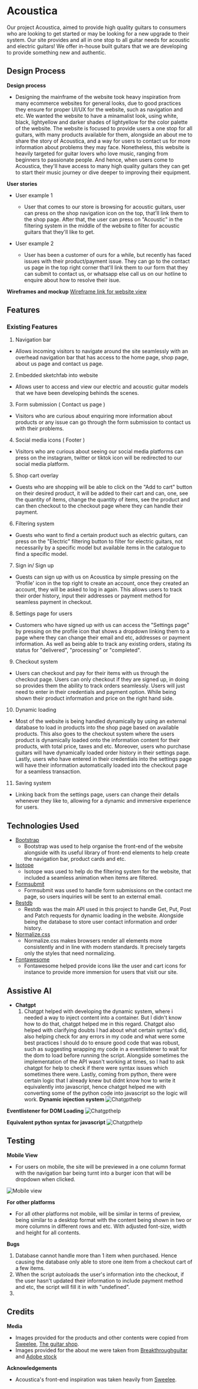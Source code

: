 # Acoustica
Our project Acoustica, aimed to provide high quality guitars to consumers who are looking to get started or may be looking for a new upgrade to their system. Our site provides and all in one stop to all guitar needs for acoustic and electric guitars! We offer in-house built guitars that we are developing to provide something new and authentic.

## Design Process
**Design process**
- Designing the mainframe of the website took heavy inspiration from many ecommerce websites for general looks, due to good practices they ensure for proper UI/UX for the website, such as navigation and etc. We wanted the website to have a minamalist look, using white, black, lightyellow and darker shades of lightyellow for the color palette of the website. The website is focused to provide users a one stop for all guitars, with many products available for them, alongside an about me to share the story of Acoustica, and a way for users to contact us for more information about problems they may face. Nonetheless, this website is heavily targeted for guitar lovers who love music, ranging from beginners to passionate people. And hence, when users
come to Acoustica, they'll have access to many high quality guitars they can get to start their music journey or dive deeper to improving their equipment.

**User stories**
- User example 1
  - User that comes to our store is browsing for acoustic guitars, user can press on the shop navigation icon on the top, that'll link them to the shop page. After that, the user can press on "Acoustic" in the filtering system in the middle of the website to filter for acoustic guitars that they'll like to get.

- User example 2
  - User has been a customer of ours for a while, but recently has faced issues with their product/payment issue. They can go to the contact us page in the top right corner that'll link them to our form that they can submit to contact us, or whatsapp else call us on our hotline to enquire about how to resolve their isue.

**Wireframes and mockup**
[Wireframe link for website view](https://www.figma.com/design/faZuXtmTKFTb5SfgHUG1Dm/AD_Acoustica_Prototype?node-id=0-1&t=JrZQj3XxIdPxfckd-1)


## Features

### Existing Features
1. Navigation bar
  - Allows incoming visitors to navigate around the site seamlessly with an overhead navigation bar that has access to the home page, shop page, about us page and contact us page.
2. Embedded sketchfab into website
  - Allows user to access and view our electric and acoustic guitar models that we have been developing behinds the scenes.
3. Form submission ( Contact us page ) 
  - Visitors who are curious about enquiring more information about products or any issue can go through the form submission to contact us with their problems.
4. Social media icons ( Footer ) 
  - Visitors who are curious about seeing our social media platforms can press on the instagram, twitter or tiktok icon will be redirected to our social media platform.
5. Shop cart overlay
  - Guests who are shopping will be able to click on the "Add to cart" button on their desired product, it will be added to their cart and can, one, see the quantity of items, change the quantity of items, see the product and can then checkout to the checkout page where they can handle their payment.
6. Filtering system
 - Guests who want to find a certain product such as electric guitars, can press on the "Electric" filtering button to filter for electric guitars, not necessarily by a specific model but available items in the catalogue to find a specific model.
7. Sign in/ Sign up
 - Guests can sign up with us on Acoustica by simple pressing on the 'Profile' icon in the top right to create an account, once they created an account, they will be asked to log in again. This allows users to track their order history, input their addresses or payment method for seamless payment in checkout.
8. Settings page for users
  - Customers who have signed up with us can access the "Settings page" by pressing on the profile icon that shows a dropdown linking them to a page where they can change their email and etc, addresses or payment information. As well as being able to track any existing orders, stating its status for "delivered", "processing" or "completed".
9. Checkout system
  - Users can checkout and pay for their items with us through the checkout page. Users can only checkout if they are signed up, in doing so provides them the ability to track orders seamlessly. Users will just need to enter in their credentials and payment option. While being shown their product information and price on the right hand side.
10. Dynamic loading
 - Most of the website is being handled dynamically by using an external database to load in products into the shop page based on available products. This also goes to the checkout system where the users product is dynamically loaded onto the information content for their products, with total price, taxes and etc. Moreover, users who purchase guitars will have dynamically loaded order history in their settings page. Lastly, users who have entered in their credentials into the settings page will have their information automatically loaded into the checkout page for a seamless transaction.
11. Saving system
 - Linking back from the settings page, users can change their details whenever they like to, allowing for a dynamic and immersive experience for users.

## Technologies Used
+ [Bootstrap](https://getbootstrap.com/docs/5.3/getting-started/introduction/)
  - Bootstrap was used to help organise the front-end of the website alongside with its useful library of front-end elements to help create the navigation bar, product cards and etc.
+ [Isotope](https://isotope.metafizzy.co/)
  - Isotope was used to help do the filtering system for the website, that included a seamless animation when items are filtered.
+ [Formsubmit](https://formsubmit.co/)
  - Formsubmit was used to handle form submissions on the contact me page, so users inquiries will be sent to an external email.
+ [Restdb](https://restdb.io/)
  - Restdb was the main API used in this project to handle Get, Put, Post and Patch requests for dynamic loading in the website. Alongside being the database to store user contact information and order history.
+ [Normalize.css](https://necolas.github.io/normalize.css/)
  - Normalize.css makes browsers render all elements more consistently and in line with modern standards. It precisely targets only the styles that need normalizing.
+ [Fontawesome](https://fontawesome.com/)
  - Fontawesome helped provide icons like the user and cart icons for instance to provide more immersion for users that visit our site.



## Assistive AI 
+ **Chatgpt**
  1. Chatgpt helped with developing the dynamic system, where i needed a way to inject content into a container. But I didn't know how to do that, chatgpt helped me in this regard. Chatgpt also helped with clarifying doubts I had about what certain syntax's did, also helping check for any errors in my code and what were some best practices I should do to ensure good code that was robust, such as suggesting wrapping my code in a eventlistener to wait for the dom to load before running the script. Alongside sometimes the implementation of the API wasn't working at times, so I had to ask chatgpt for help to check if there were syntax issues which sometimes there were. Lastly, coming from python, there were certain logic that I already knew but didnt know how to write it equivalently into javascript, hence chatgpt helped me with converting some of the python code into javascript so the logic will work.
**Dynamic injection system**
![Chatgpthelp](https://github.com/Andrew-Burke36/Integrated_Project1/blob/main/readme_img/Screenshot%202025-02-09%20193546.png)

**Eventlistener for DOM Loading**
![Chatgpthelp](https://github.com/Andrew-Burke36/Integrated_Project1/blob/main/readme_img/Screenshot%202025-02-09%20194751.png)

**Equivalent python syntax for javascript**
![Chatgpthelp](https://github.com/Andrew-Burke36/Integrated_Project1/blob/main/readme_img/Screenshot%202025-02-09%20195026.png)

## Testing 
**Mobile View**
  - For users on mobile, the site will be previewed in a one column format with the navigation bar being turnt into a burger icon that will be dropdown when clicked.

![Mobile view]()

**For other platforms**
  - For all other platforms not mobile, will be similar in terms of preview, being similar to a desktop format with the content being shown in two or more columns in different rows and etc. With adjusted font-size, width and height for all contents.

**Bugs**
1. Database cannot handle more than 1 item when purchased. Hence causing the database only able to store one item from a checkout cart of a few items.
2. When the script autoloads the user's information into the checkout, if the user hasn't updated their information to include payment method and etc, the script will fill it in with "undefined".
3. 

## Credits
**Media**
- Images provided for the products and other contents were copied from [Sweelee](https://www.sweelee.com.sg/), [The guitar shop](https://theguitarshop.sg/).
- Images provided for the about me were taken from [Breakthroughguitar](https://breakthroughguitar.com/statistics-on-the-best-guitars-for-beginners/) and [Adobe stock](https://stock.adobe.com/sg/images/Group-of-friends-with-guitar-having-fun-on-the-beach/224553730)

**Acknowledgements**
- Acoustica's front-end inspiration was taken heavily from [Sweelee](https://www.sweelee.com.sg/).
